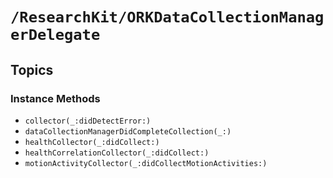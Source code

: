 # ``/ResearchKit/ORKDataCollectionManagerDelegate``

<!-- The content below this line is auto-generated and is redundant. You should either incorporate it into your content above this line or delete it. -->

## Topics

### Instance Methods

- ``collector(_:didDetectError:)``
- ``dataCollectionManagerDidCompleteCollection(_:)``
- ``healthCollector(_:didCollect:)``
- ``healthCorrelationCollector(_:didCollect:)``
- ``motionActivityCollector(_:didCollectMotionActivities:)``